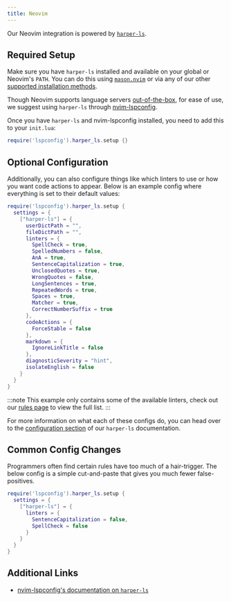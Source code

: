 ```yaml
---
title: Neovim
---
```


Our Neovim integration is powered by [`harper-ls`](./language-server).

## Required Setup

Make sure you have `harper-ls` installed and available on your global or Neovim's `PATH`. You can do this using [`mason.nvim`](https://mason-registry.dev/registry/list?search=harper-ls) or via any of our other [supported installation methods](./language-server#Installation).

Though Neovim supports language servers [out-of-the-box](https://neovim.io/doc/user/lsp.html), for ease of use, we suggest using `harper-ls` through [nvim-lspconfig](https://github.com/neovim/nvim-lspconfig).

Once you have `harper-ls` and nvim-lspconfig installed, you need to add this to your `init.lua`:

```lua title=inti.lua
require('lspconfig').harper_ls.setup {}
```

## Optional Configuration

Additionally, you can also configure things like which linters to use or how you want code actions to appear. Below is an example config where everything is set to their default values:

```lua title=init.lua
require('lspconfig').harper_ls.setup {
  settings = {
    ["harper-ls"] = {
      userDictPath = "",
      fileDictPath = "",
      linters = {
        SpellCheck = true,
        SpelledNumbers = false,
        AnA = true,
        SentenceCapitalization = true,
        UnclosedQuotes = true,
        WrongQuotes = false,
        LongSentences = true,
        RepeatedWords = true,
        Spaces = true,
        Matcher = true,
        CorrectNumberSuffix = true
      },
      codeActions = {
        ForceStable = false
      },
      markdown = {
        IgnoreLinkTitle = false
      },
      diagnosticSeverity = "hint",
      isolateEnglish = false
    }
  }
}
```

:::note
This example only contains some of the available linters, check out our [rules page](../rules) to view the full list.
:::

For more information on what each of these configs do, you can head over to the [configuration section](./language-server#Configuration) of our `harper-ls` documentation.

## Common Config Changes

Programmers often find certain rules have too much of a hair-trigger.
The below config is a simple cut-and-paste that gives you much fewer false-positives.

```lua title=init.lua
require('lspconfig').harper_ls.setup {
  settings = {
    ["harper-ls"] = {
      linters = {
        SentenceCapitalization = false,
        SpellCheck = false
      }
    }
  }
}
```

## Additional Links

- [nvim-lspconfig's documentation on `harper-ls`](https://github.com/neovim/nvim-lspconfig/blob/master/doc/configs.md#harper_ls)

